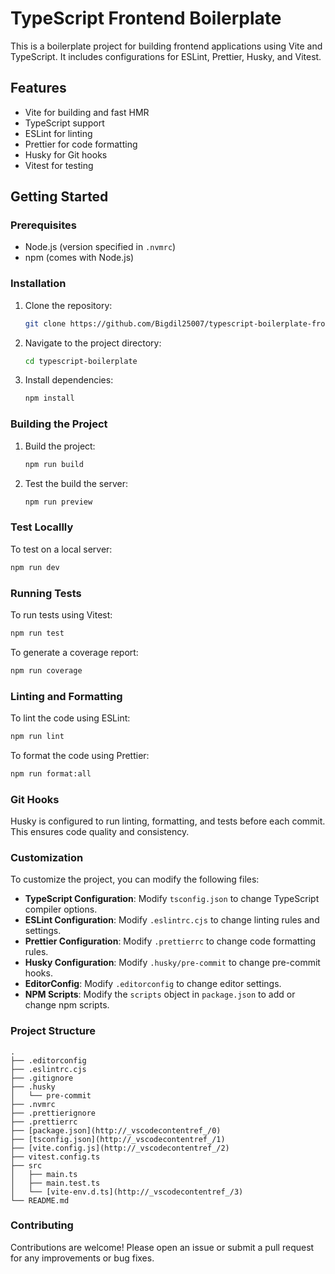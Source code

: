 # TypeScript Frontend Boilerplate

This is a boilerplate project for building frontend applications using Vite and TypeScript. It includes configurations for ESLint, Prettier, Husky, and Vitest.

## Features

- Vite for building and fast HMR
- TypeScript support
- ESLint for linting
- Prettier for code formatting
- Husky for Git hooks
- Vitest for testing

## Getting Started

### Prerequisites

- Node.js (version specified in `.nvmrc`)
- npm (comes with Node.js)

### Installation

1. Clone the repository:

   ```sh
   git clone https://github.com/Bigdil25007/typescript-boilerplate-frontend.git
   ```

2. Navigate to the project directory:

   ```sh
   cd typescript-boilerplate
   ```

3. Install dependencies:

   ```sh
   npm install
   ```

### Building the Project

1. Build the project:

   ```sh
   npm run build
   ```

2. Test the build the server:

   ```sh
   npm run preview
   ```

### Test Locallly

To test on a local server:

```sh
npm run dev
```

### Running Tests

To run tests using Vitest:

```sh
npm run test
```

To generate a coverage report:

```sh
npm run coverage
```

### Linting and Formatting

To lint the code using ESLint:

```sh
npm run lint
```

To format the code using Prettier:

```sh
npm run format:all
```

### Git Hooks

Husky is configured to run linting, formatting, and tests before each commit. This ensures code quality and consistency.

### Customization

To customize the project, you can modify the following files:

- **TypeScript Configuration**: Modify `tsconfig.json` to change TypeScript compiler options.
- **ESLint Configuration**: Modify `.eslintrc.cjs` to change linting rules and settings.
- **Prettier Configuration**: Modify `.prettierrc` to change code formatting rules.
- **Husky Configuration**: Modify `.husky/pre-commit` to change pre-commit hooks.
- **EditorConfig**: Modify `.editorconfig` to change editor settings.
- **NPM Scripts**: Modify the `scripts` object in `package.json` to add or change npm scripts.

### Project Structure

```
.
├── .editorconfig
├── .eslintrc.cjs
├── .gitignore
├── .husky
│   └── pre-commit
├── .nvmrc
├── .prettierignore
├── .prettierrc
├── [package.json](http://_vscodecontentref_/0)
├── [tsconfig.json](http://_vscodecontentref_/1)
├── [vite.config.js](http://_vscodecontentref_/2)
├── vitest.config.ts
├── src
│   ├── main.ts
│   ├── main.test.ts
│   └── [vite-env.d.ts](http://_vscodecontentref_/3)
└── README.md
```

### Contributing

Contributions are welcome! Please open an issue or submit a pull request for any improvements or bug fixes.
